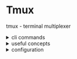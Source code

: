 # Tmux

tmux - terminal multiplexer

<details>
  <summary>cli commands</summary>

  * `$ tmux attach` - reattach a
</details>


<details>
  <summary>useful concepts</summary>

  * <span title="a single collection of terminals (windows)">session</span>
  * <span title="occupies entire screen, can be split">window</span>
</details>

<details>
  <summary>configuration</summary>

  `~/.config/tmux/tmux.conf`
</details>
